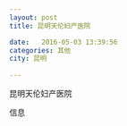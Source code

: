 ```yaml
--- 
layout: post 
title: 昆明天伦妇产医院

date:   2016-05-03 13:39:56 
categories: 其他  
city: 昆明
  
--- 
```

   
昆明天伦妇产医院

信息


